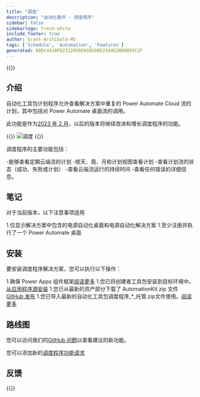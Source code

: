 ```yaml
---
title: "调度"
description: "自动化套件 - 调度程序"
sidebar: false
sidebarlogo: fresh-white
include_footer: true
author: Grant-Archibald-MS
tags: ['Schedule', 'Automation', 'Features']
generated: B8DC4418FD2312850E01B5DB52344E2BB9B93C2F
---
```


{{<toc>}}

## 介绍

自动化工具包计划程序允许查看解决方案中重复的 Power Automate Cloud 流的计划，其中包括对 Power Automate 桌面流的调用。

此功能是作为[2023 年 2 月](/zh-hans/releases/february-2023)，以后的版本将继续改进和增长调度程序的功能。

{{<border>}}
![调度](/images/schedule.png)
{{</border>}}

调度程序的主要功能包括：

-能够查看定期云端流的计划
-按天、周、月和计划视图查看计划
-查看计划流的状态（成功、失败或计划）
-查看云端流运行的持续时间
-查看任何错误的详细信息。

## 笔记

对于当前版本，以下注意事项适用

1.仅显示解决方案中包含的电源自动化桌面和电源自动化解决方案
1.至少注册并执行了一个 Power Automate 桌面

## 安装

要安装调度程序解决方案，您可以执行以下操作：

1.确保 Power Apps 组件框架<a href="https://learn.microsoft.com/en-us/power-apps/developer/component-framework/component-framework-for-canvas-apps#enable-the-power-apps-component-framework-feature" target="_blank">阅读更多</a>
1.您已将创建者工具包安装到目标环境中。<a href="https://appsource.microsoft.com/en-us/product/dynamics-365/microsoftpowercatarch.creatorkit1" target="_blank">从应用程序源安装</a>
1.您已从最新的资产部分下载了 AutomationKit.zip 文件<a href="https://github.com/microsoft/powercat-automation-kit/releases" target="_blank">GitHub 发布</a>
1.您已导入最新的自动化工具包调度程序_*_托管.zip文件使用。<a href='https://learn.microsoft.com/en-us/power-apps/maker/data-platform/import-update-export-solutions' target="_blank">阅读更多</a>

## 路线图

您可以访问我们的<a href="https://github.com/microsoft/powercat-automation-kit/issues?q=is%3Aissue+is%3Aopen+label%3Ascheduler" target="_blank">GitHub 问题</a>以查看建议的新功能。

您可以添加新的<a href="https://github.com/microsoft/powercat-automation-kit/issues/new?assignees=&labels=automation-kit%2Cenhancement%2Cscheduler&template=2-automation-kit-feature.yml&title=%5BAutomation+Kit+-+Feature%5D%3A+FEATURE+TITLE" target="_blank">调度程序功能请求</a>

## 反馈

{{<questions name="/content/zh-hans/features/scheduler.json" completed="感谢您提供反馈" showNavigationButtons="false" locale="zh-hans">}}
